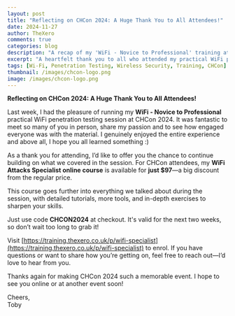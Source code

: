 ```yaml
--- 
layout: post
title: "Reflecting on CHCon 2024: A Huge Thank You to All Attendees!"
date: 2024-11-27
author: TheXero
comments: true
categories: blog
description: "A recap of my 'WiFi - Novice to Professional' training at CHCon 2024 and a special discount for attendees to further their WiFi penetration testing journey."
excerpt: "A heartfelt thank you to all who attended my practical WiFi penetration testing session at CHCon 2024, plus a special discount on my online course!"
tags: [Wi-Fi, Penetration Testing, Wireless Security, Training, CHCon]
thumbnail: /images/chcon-logo.png
image: /images/chcon-logo.png
---
```


**Reflecting on CHCon 2024: A Huge Thank You to All Attendees!**

Last week, I had the pleasure of running my **WiFi - Novice to Professional** practical WiFi penetration testing session at CHCon 2024. It was fantastic to meet so many of you in person, share my passion and to see how engaged everyone was with the material. I genuinely enjoyed the entire experience and above all, I hope you all learned something :) 

As a thank you for attending, I’d like to offer you the chance to continue building on what we covered in the session. For CHCon attendees, my **WiFi Attacks Specialist online course** is available for **just $97**—a big discount from the regular price.

This course goes further into everything we talked about during the session, with detailed tutorials, more tools, and in-depth exercises to sharpen your skills.

Just use  code **CHCON2024** at checkout. It's valid for the next two weeks, so don’t wait too long to grab it!

Visit [https://training.thexero.co.uk/p/wifi-specialist](https://training.thexero.co.uk/p/wifi-specialist) to enrol. If you have questions or want to share how you’re getting on, feel free to reach out—I’d love to hear from you.

Thanks again for making CHCon 2024 such a memorable event. I hope to see you online or at another event soon!

Cheers,  
Toby
